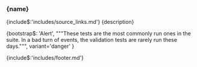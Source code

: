 ### <a id="{id}">{name}</a> 
{include$:'includes/source_links.md'}
{description}

{bootstrap$:
    'Alert',
    """These tests are the most commonly run ones in the suite. 
In a bad turn of events, the validation tests are rarely run these days.""",
    variant='danger'
}

{include$:'includes/footer.md'}